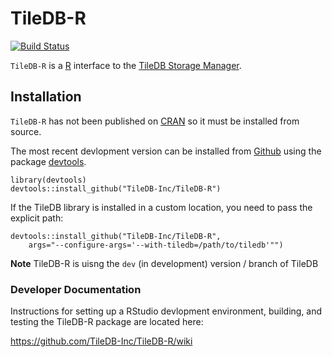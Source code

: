 # TileDB-R

[![Build Status](https://travis-ci.org/TileDB-Inc/TileDB-R.svg?branch=master)](https://travis-ci.org/TileDB-Inc/TileDB-R)

`TileDB-R` is a [R](https://www.r-project.org/) interface to the [TileDB Storage Manager](http://tiledb.io). 


## Installation

`TileDB-R` has not been published on [CRAN](https://cran.r-project.org/web/packages/h5/index.html)
so it must be installed from source.

The most recent devlopment version can be installed from [Github](https://github.com/TileDB-Inc/TileDB-R)
using the package [devtools](https://github.com/r-lib/devtools).

    library(devtools)
    devtools::install_github("TileDB-Inc/TileDB-R")
    
If the TileDB library is installed in a custom location, you need to pass the explicit path:
  
    devtools::install_github("TileDB-Inc/TileDB-R",
        args="--configure-args='--with-tiledb=/path/to/tiledb'"")
        
**Note** TileDB-R is uisng the `dev` (in development) version / branch of TileDB 
    
### Developer Documentation

Instructions for setting up a RStudio devlopment environment, building, and testing the TileDB-R 
package are located here: 

https://github.com/TileDB-Inc/TileDB-R/wiki
